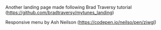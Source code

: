 Another landing page made following Brad Traversy tutorial (https://github.com/bradtraversy/mytunes_landing)

Responsive menu by Ash Neilson (https://codepen.io/neilso/pen/ziwgI)